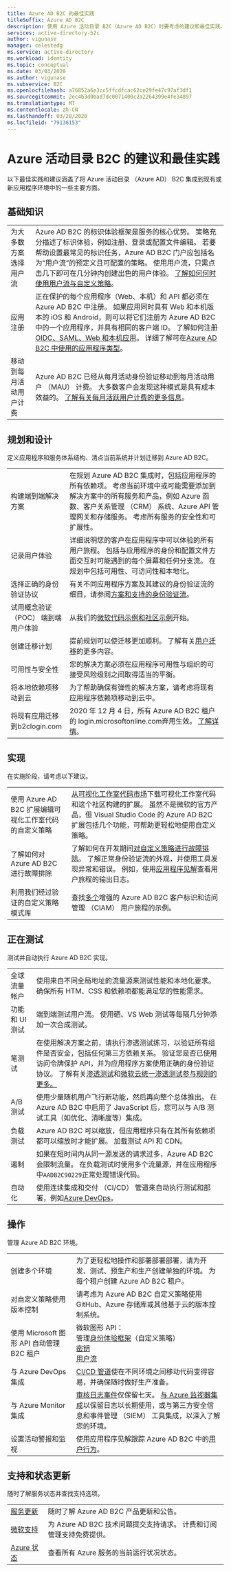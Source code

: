 ```yaml
---
title: Azure AD B2C 的最佳实践
titleSuffix: Azure AD B2C
description: 使用 Azure 活动目录 B2C（Azure AD B2C）时要考虑的建议和最佳实践。
services: active-directory-b2c
author: vigunase
manager: celestedg
ms.service: active-directory
ms.workload: identity
ms.topic: conceptual
ms.date: 03/03/2020
ms.author: vigunase
ms.subservice: B2C
ms.openlocfilehash: a76852a6e3cc5ffcdfcac62ce29fe47c97af3df1
ms.sourcegitcommit: 2ec4b3d0bad7dc0071400c2a2264399e4fe34897
ms.translationtype: MT
ms.contentlocale: zh-CN
ms.lasthandoff: 03/28/2020
ms.locfileid: "79136153"
---
```

# <a name="recommendations-and-best-practices-for-azure-active-directory-b2c"></a>Azure 活动目录 B2C 的建议和最佳实践

以下最佳实践和建议涵盖了将 Azure 活动目录 （Azure AD） B2C 集成到现有或新应用程序环境中的一些主要方面。

## <a name="fundamentals"></a>基础知识

|  |  |
|--|--|
| 为大多数方案选择用户流 | Azure AD B2C 的标识体验框架是服务的核心优势。 策略充分描述了标识体验，例如注册、登录或配置文件编辑。 若要帮助设置最常见的标识任务，Azure AD B2C 门户应包括名为“用户流”的预定义且可配置的策略。 使用用户流，只需点击几下即可在几分钟内创建出色的用户体验。 [了解如何何时使用用户流与自定义策略](custom-policy-overview.md#comparing-user-flows-and-custom-policies)。|
| 应用注册 | 正在保护的每个应用程序（Web、本机）和 API 都必须在 Azure AD B2C 中注册。 如果应用同时具有 Web 和本机版本的 iOS 和 Android，则可以将它们注册为 Azure AD B2C 中的一个应用程序，并具有相同的客户端 ID。 了解如何注册[OIDC、SAML、Web 和本机应用](https://docs.microsoft.com/azure/active-directory-b2c/tutorial-register-applications?tabs=applications)。 详细了解可在[Azure AD B2C 中使用的应用程序类型](https://docs.microsoft.com/azure/active-directory-b2c/application-types)。 |
| 移动到每月活动用户计费 | Azure AD B2C 已经从每月活动身份验证移动到每月活动用户 （MAU） 计费。 大多数客户会发现这种模式是具有成本效益的。 [了解有关每月活跃用户计费的更多信息](https://azure.microsoft.com/updates/mau-billing/)。 |

## <a name="planning-and-design"></a>规划和设计

定义应用程序和服务体系结构、清点当前系统并计划迁移到 Azure AD B2C。

|  |  |
|--|--|
| 构建端到端解决方案 | 在规划 Azure AD B2C 集成时，包括应用程序的所有依赖项。 考虑当前环境中或可能需要添加到解决方案中的所有服务和产品，例如 Azure 函数、客户关系管理 （CRM） 系统、Azure API 管理网关和存储服务。 考虑所有服务的安全性和可扩展性。 |
| 记录用户体验 | 详细说明您的客户在应用程序中可以体验的所有用户旅程。 包括与应用程序的身份和配置文件方面交互时可能遇到的每个屏幕和任何分支流。 在规划中包括可用性、可访问性和本地化。 |
| 选择正确的身份验证协议 |  有关不同应用程序方案及其建议的身份验证流的细目，请参阅[方案和支持的身份验证流](../active-directory/develop/authentication-flows-app-scenarios.md#scenarios-and-supported-authentication-flows)。 |
| 试用概念验证 （POC） 端到端用户体验 | 从我们的[微软代码示例](code-samples.md)[和社区示例](https://github.com/azure-ad-b2c/samples)开始。 |
| 创建迁移计划 |提前规划可以使迁移更加顺利。 了解有关[用户迁移](user-migration.md)的更多内容。|
| 可用性与安全性 | 您的解决方案必须在应用程序可用性与组织的可接受风险级别之间取得适当的平衡。 |
| 将本地依赖项移动到云 | 为了帮助确保有弹性的解决方案，请考虑将现有应用程序依赖项移动到云中。 |
| 将现有应用迁移到b2clogin.com | 2020 年 12 月 4 日，所有 Azure AD B2C 租户的 login.microsoftonline.com弃用生效。 [了解详情](b2clogin.md)。 |

## <a name="implementation"></a>实现

在实施阶段，请考虑以下建议。

|  |  |
|--|--|
| 使用 Azure AD B2C 扩展编辑可视化工作室代码的自定义策略 | [从可视化工作室代码市场](https://marketplace.visualstudio.com/items?itemName=AzureADB2CTools.aadb2c)下载可视化工作室代码和这个社区构建的扩展。 虽然不是微软的官方产品，但 Visual Studio Code 的 Azure AD B2C 扩展包括几个功能，可帮助更轻松地使用自定义策略。 |
| 了解如何对 Azure AD B2C 进行故障排除 | 了解如何在开发期间[对自定义策略进行故障排除](https://docs.microsoft.com/azure/active-directory-b2c/troubleshoot-custom-policies?tabs=applications)。 了解正常身份验证流的外观，并使用工具发现异常和错误。 例如，使用[应用程序见解](troubleshoot-with-application-insights.md)查看用户旅程的输出日志。 |
| 利用我们经过验证的自定义策略模式库 | 查找[多个](https://github.com/azure-ad-b2c/samples)增强的 Azure AD B2C 客户标识和访问管理 （CIAM） 用户旅程的示例。 |


## <a name="testing"></a>正在测试

测试并自动执行 Azure AD B2C 实现。

|  |  |
|--|--|
| 全球流量帐户 | 使用来自不同全局地址的流量源来测试性能和本地化要求。 确保所有 HTM、CSS 和依赖项都能满足您的性能需求。 |
| 功能和 UI 测试 | 端到端测试用户流。 使用硒、VS Web 测试等每隔几分钟添加一次合成测试。 |
| 笔测试 | 在使用解决方案之前，请执行渗透测试练习，以验证所有组件是否安全，包括任何第三方依赖关系。 验证您是否已使用访问令牌保护 API，并为应用程序方案使用正确的身份验证协议。 了解有关[渗透测试](https://docs.microsoft.com/azure/security/fundamentals/pen-testing)和[微软云统一渗透测试参与规则的更多。](https://www.microsoft.com/msrc/pentest-rules-of-engagement?rtc=1) |
| A/B 测试 | 使用少量随机用户飞行新功能，然后再向整个总体推出。 在 Azure AD B2C 中启用了 JavaScript 后，您可以与 A/B 测试工具（如优化、清晰度等）集成。 |
| 负载测试 | Azure AD B2C 可以缩放，但应用程序只有在其所有依赖项都可以缩放时才能扩展。 加载测试 API 和 CDN。 |
| 遏制 |  如果在短时间内从同一源发送的请求过多，Azure AD B2C 会限制流量。 在负载测试时使用多个流量源，并在应用程序中`AADB2C90229`正常处理错误代码。 |
| 自动化 | 使用连续集成和交付 （CI/CD） 管道来自动执行测试和部署，例如[Azure DevOps](deploy-custom-policies-devops.md)。 |

## <a name="operations"></a>操作

管理 Azure AD B2C 环境。

|  |  |
|--|--|
| 创建多个环境 | 为了更轻松地操作和部署部署部署，请为开发、测试、预生产和生产创建单独的环境。 为每个租户创建 Azure AD B2C 租户。 |
| 对自定义策略使用版本控制 | 请考虑为 Azure AD B2C 自定义策略使用 GitHub、Azure 存储库或其他基于云的版本控制系统。 |
| 使用 Microsoft 图形 API 自动管理 B2C 租户 | 微软图形 API：<br/>管理[身份体验框架](https://docs.microsoft.com/graph/api/resources/trustframeworkpolicy?view=graph-rest-beta)（自定义策略）<br/>[密钥](https://docs.microsoft.com/graph/api/resources/trustframeworkkeyset?view=graph-rest-beta)<br/>[用户流](https://docs.microsoft.com/graph/api/resources/identityuserflow?view=graph-rest-beta) |
| 与 Azure DevOps 集成 | [CI/CD 管道](deploy-custom-policies-devops.md)使在不同环境之间移动代码变得容易，并确保随时做好生产准备。   |
| 与 Azure Monitor 集成 | [审核日志事件](view-audit-logs.md)仅保留七天。 [与 Azure 监视器集成](azure-monitor.md)以保留日志以长期使用，或与第三方安全信息和事件管理 （SIEM） 工具集成，以深入了解您的环境。 |
| 设置活动警报和监视 | 使用应用程序见解跟踪 Azure AD B2C 中的[用户行为](active-directory-b2c-custom-guide-eventlogger-appins.md)。 |


## <a name="support-and-status-updates"></a>支持和状态更新

随时了解服务状态并查找支持选项。

|  |  |
|--|--|
| [服务更新](https://azure.microsoft.com/updates/?product=active-directory-b2c) |  随时了解 Azure AD B2C 产品更新和公告。 |
| [微软支持](support-options.md) | 为 Azure AD B2C 技术问题提交支持请求。 计费和订阅管理支持免费提供。 |
| [Azure 状态](https://status.azure.com/status) | 查看所有 Azure 服务的当前运行状况状态。 |